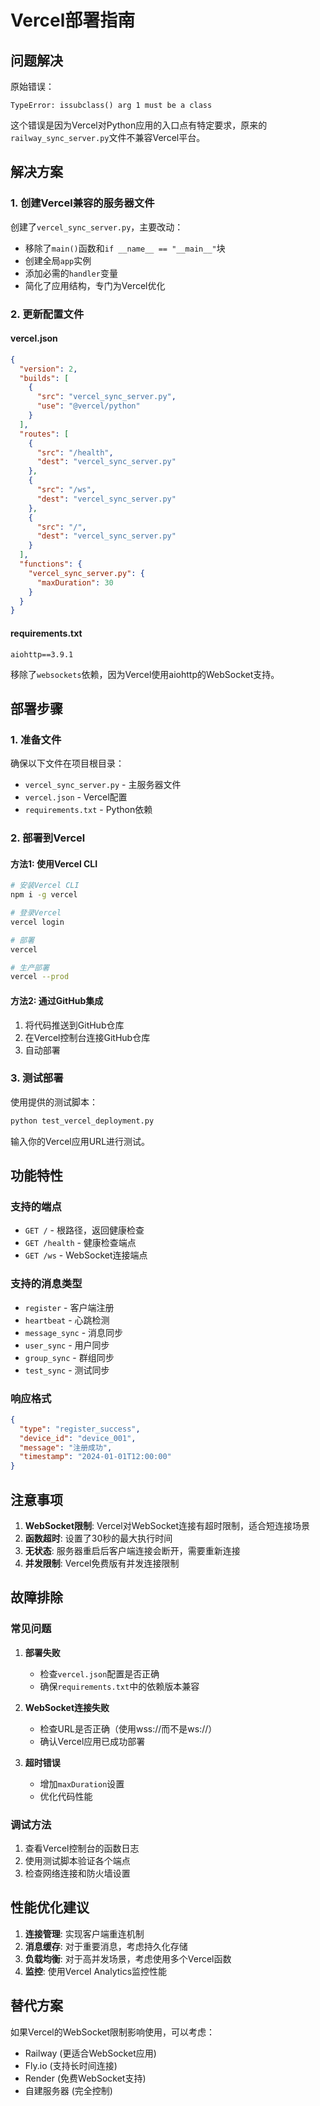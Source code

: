 # Vercel部署指南

## 问题解决

原始错误：
```
TypeError: issubclass() arg 1 must be a class
```

这个错误是因为Vercel对Python应用的入口点有特定要求，原来的`railway_sync_server.py`文件不兼容Vercel平台。

## 解决方案

### 1. 创建Vercel兼容的服务器文件

创建了`vercel_sync_server.py`，主要改动：

- 移除了`main()`函数和`if __name__ == "__main__"`块
- 创建全局`app`实例
- 添加必需的`handler`变量
- 简化了应用结构，专门为Vercel优化

### 2. 更新配置文件

#### vercel.json
```json
{
  "version": 2,
  "builds": [
    {
      "src": "vercel_sync_server.py",
      "use": "@vercel/python"
    }
  ],
  "routes": [
    {
      "src": "/health",
      "dest": "vercel_sync_server.py"
    },
    {
      "src": "/ws",
      "dest": "vercel_sync_server.py"
    },
    {
      "src": "/",
      "dest": "vercel_sync_server.py"
    }
  ],
  "functions": {
    "vercel_sync_server.py": {
      "maxDuration": 30
    }
  }
}
```

#### requirements.txt
```
aiohttp==3.9.1
```

移除了`websockets`依赖，因为Vercel使用aiohttp的WebSocket支持。

## 部署步骤

### 1. 准备文件
确保以下文件在项目根目录：
- `vercel_sync_server.py` - 主服务器文件
- `vercel.json` - Vercel配置
- `requirements.txt` - Python依赖

### 2. 部署到Vercel

#### 方法1: 使用Vercel CLI
```bash
# 安装Vercel CLI
npm i -g vercel

# 登录Vercel
vercel login

# 部署
vercel

# 生产部署
vercel --prod
```

#### 方法2: 通过GitHub集成
1. 将代码推送到GitHub仓库
2. 在Vercel控制台连接GitHub仓库
3. 自动部署

### 3. 测试部署

使用提供的测试脚本：
```bash
python test_vercel_deployment.py
```

输入你的Vercel应用URL进行测试。

## 功能特性

### 支持的端点
- `GET /` - 根路径，返回健康检查
- `GET /health` - 健康检查端点
- `GET /ws` - WebSocket连接端点

### 支持的消息类型
- `register` - 客户端注册
- `heartbeat` - 心跳检测
- `message_sync` - 消息同步
- `user_sync` - 用户同步
- `group_sync` - 群组同步
- `test_sync` - 测试同步

### 响应格式
```json
{
  "type": "register_success",
  "device_id": "device_001",
  "message": "注册成功",
  "timestamp": "2024-01-01T12:00:00"
}
```

## 注意事项

1. **WebSocket限制**: Vercel对WebSocket连接有超时限制，适合短连接场景
2. **函数超时**: 设置了30秒的最大执行时间
3. **无状态**: 服务器重启后客户端连接会断开，需要重新连接
4. **并发限制**: Vercel免费版有并发连接限制

## 故障排除

### 常见问题

1. **部署失败**
   - 检查`vercel.json`配置是否正确
   - 确保`requirements.txt`中的依赖版本兼容

2. **WebSocket连接失败**
   - 检查URL是否正确（使用wss://而不是ws://）
   - 确认Vercel应用已成功部署

3. **超时错误**
   - 增加`maxDuration`设置
   - 优化代码性能

### 调试方法

1. 查看Vercel控制台的函数日志
2. 使用测试脚本验证各个端点
3. 检查网络连接和防火墙设置

## 性能优化建议

1. **连接管理**: 实现客户端重连机制
2. **消息缓存**: 对于重要消息，考虑持久化存储
3. **负载均衡**: 对于高并发场景，考虑使用多个Vercel函数
4. **监控**: 使用Vercel Analytics监控性能

## 替代方案

如果Vercel的WebSocket限制影响使用，可以考虑：
- Railway (更适合WebSocket应用)
- Fly.io (支持长时间连接)
- Render (免费WebSocket支持)
- 自建服务器 (完全控制)
